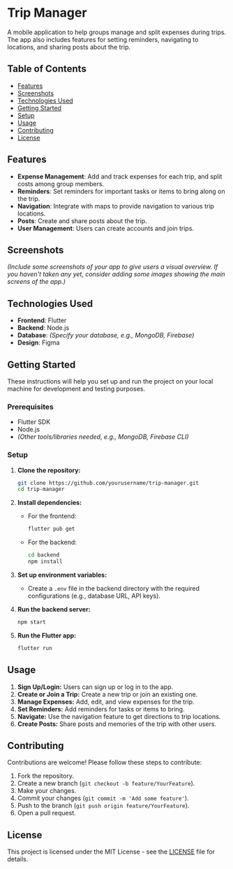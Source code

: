 # Trip Manager

A mobile application to help groups manage and split expenses during trips. The app also includes features for setting reminders, navigating to locations, and sharing posts about the trip.

## Table of Contents

- [Features](#features)
- [Screenshots](#screenshots)
- [Technologies Used](#technologies-used)
- [Getting Started](#getting-started)
- [Setup](#setup)
- [Usage](#usage)
- [Contributing](#contributing)
- [License](#license)

## Features

- **Expense Management**: Add and track expenses for each trip, and split costs among group members.
- **Reminders**: Set reminders for important tasks or items to bring along on the trip.
- **Navigation**: Integrate with maps to provide navigation to various trip locations.
- **Posts**: Create and share posts about the trip.
- **User Management**: Users can create accounts and join trips.

## Screenshots

*(Include some screenshots of your app to give users a visual overview. If you haven't taken any yet, consider adding some images showing the main screens of the app.)*

## Technologies Used

- **Frontend**: Flutter
- **Backend**: Node.js
- **Database**: *(Specify your database, e.g., MongoDB, Firebase)*
- **Design**: Figma

## Getting Started

These instructions will help you set up and run the project on your local machine for development and testing purposes.

### Prerequisites

- Flutter SDK
- Node.js
- *(Other tools/libraries needed, e.g., MongoDB, Firebase CLI)*

### Setup

1. **Clone the repository:**
    ```bash
    git clone https://github.com/yourusername/trip-manager.git
    cd trip-manager
    ```

2. **Install dependencies:**

    - For the frontend:
        ```bash
        flutter pub get
        ```
    
    - For the backend:
        ```bash
        cd backend
        npm install
        ```

3. **Set up environment variables:**
    - Create a `.env` file in the backend directory with the required configurations (e.g., database URL, API keys).

4. **Run the backend server:**
    ```bash
    npm start
    ```

5. **Run the Flutter app:**
    ```bash
    flutter run
    ```

## Usage

1. **Sign Up/Login:** Users can sign up or log in to the app.
2. **Create or Join a Trip:** Create a new trip or join an existing one.
3. **Manage Expenses:** Add, edit, and view expenses for the trip.
4. **Set Reminders:** Add reminders for tasks or items to bring.
5. **Navigate:** Use the navigation feature to get directions to trip locations.
6. **Create Posts:** Share posts and memories of the trip with other users.

## Contributing

Contributions are welcome! Please follow these steps to contribute:

1. Fork the repository.
2. Create a new branch (`git checkout -b feature/YourFeature`).
3. Make your changes.
4. Commit your changes (`git commit -m 'Add some feature'`).
5. Push to the branch (`git push origin feature/YourFeature`).
6. Open a pull request.

## License

This project is licensed under the MIT License - see the [LICENSE](LICENSE) file for details.
